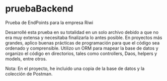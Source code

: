 # pruebaBackend
Prueba de EndPoints para la empresa Riwi

Desarrollé esta prueba en su totalidad en un solo archivo debido a que no era muy extensa y necesitaba finalizarla lo antes posible. En proyectos más grandes, aplico buenas prácticas de programación para que el código sea ordenado y comprensible. Utilizo un ORM para mapear la base de datos y organizo el código en directorios, tales como controllers, Daos, helpers y models, entre otros.

Nota: En el proyecto, he incluido una copia de la base de datos y la colección de Postman.
